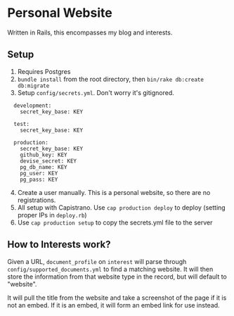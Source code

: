Personal Website
=== 

Written in Rails, this encompasses my blog and interests.

## Setup

1. Requires Postgres
2. `bundle install` from the root directory, then `bin/rake db:create db:migrate`
3. Setup `config/secrets.yml`. Don't worry it's gitignored.
```
  development:
    secret_key_base: KEY

  test:
    secret_key_base: KEY

  production:
    secret_key_base: KEY
    github_key: KEY
    devise_secret: KEY
    pg_db_name: KEY
    pg_user: KEY
    pg_pass: KEY
```
4. Create a user manually. This is a personal website, so there are no registrations.
5. All setup with Capistrano. Use `cap production deploy` to deploy (setting proper IPs in `deploy.rb`)
6. Use `cap production setup` to copy the secrets.yml file to the server

## How to Interests work?

Given a URL, `document_profile` on `interest` will parse through `config/supported_documents.yml` to find a matching website. It will then store the information from that website type in the record, but will default to "website".

It will pull the title from the website and take a screenshot of the page if it is not an embed. If it is an embed, it will form an embed link for use instead.
